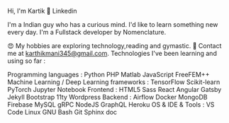 Hi, I'm Kartik 👋
Linkedin

I'm a Indian guy who has a curious mind. I'd like to learn something new every day. I'm a Fullstack developer by Nomenclature.

😍 My hobbies are exploring technology,reading and gymastic.
💌 Contact me at karthikmani345@gmail.com.
Technologies I've been learning and using so far :

Programming languages :
Python PHP Matlab JavaScript FreeFEM++
Machine Learning / Deep Learning frameworks :
TensorFlow Scikit-learn PyTorch Jupyter Notebook
Frontend :
HTML5 Sass React Angular Gatsby Jekyll Bootstrap 11ty Wordpress
Backend :
Airflow Docker MongoDB Firebase MySQL gRPC NodeJS GraphQL Heroku
OS & IDE & Tools :
VS Code Linux GNU Bash Git Sphinx doc

